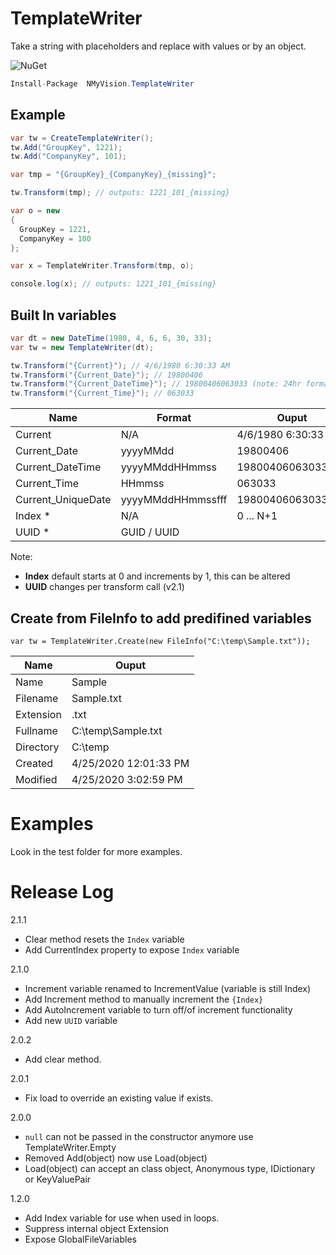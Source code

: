 
# TemplateWriter

Take a string with placeholders and replace with values or by an object.

![NuGet](https://img.shields.io/nuget/v/NMyVision.TemplateWriter.svg?style=flat-square&logo=nuget)

``` cs
Install-Package  NMyVision.TemplateWriter
```

## Example

``` cs
var tw = CreateTemplateWriter();
tw.Add("GroupKey", 1221);
tw.Add("CompanyKey", 101);

var tmp = "{GroupKey}_{CompanyKey}_{missing}";

tw.Transform(tmp); // outputs: 1221_101_{missing}
```


``` cs
var o = new
{
  GroupKey = 1221,
  CompanyKey = 100
};

var x = TemplateWriter.Transform(tmp, o);

console.log(x); // outputs: 1221_101_{missing}
```

## Built In variables


``` cs
var dt = new DateTime(1980, 4, 6, 6, 30, 33);
var tw = new TemplateWriter(dt);

tw.Transform("{Current}"); // 4/6/1980 6:30:33 AM
tw.Transform("{Current_Date}"); // 19800406
tw.Transform("{Current_DateTime}"); // 19800406063033 (note: 24hr format)
tw.Transform("{Current_Time}"); // 063033
```

| Name               | Format            | Ouput                 |
|--------------------|-------------------| --------------------- |
|Current             | N/A               | 4/6/1980 6:30:33 AM   |
|Current_Date        | yyyyMMdd          | 19800406              |
|Current_DateTime    | yyyyMMddHHmmss    | 19800406063033        |
|Current_Time        | HHmmss|063033     |                       |
|Current_UniqueDate  | yyyyMMddHHmmssfff | 19800406063033000     |
|Index *             | N/A               | 0 ... N+1             | 
|UUID *              | GUID / UUID       |                       | 

Note:
  - **Index** default starts at 0 and increments by 1, this can be altered
  - **UUID** changes per transform call (v2.1)

## Create from FileInfo to add predifined variables

```
var tw = TemplateWriter.Create(new FileInfo("C:\temp\Sample.txt"));
```
| Name      | Ouput                   |
|-----------|-------------------------|
| Name      | Sample                  |
| Filename  | Sample.txt              |
| Extension | .txt                    |
| Fullname  | C:\temp\Sample.txt      |
| Directory | C:\temp                 |
| Created   | 4/25/2020 12:01:33 PM   |
| Modified  | 4/25/2020 3:02:59 PM    |


# Examples

Look in the test folder for more examples.

# Release Log
2.1.1
- Clear method resets the `Index` variable
- Add CurrentIndex property to expose `Index` variable

2.1.0
- Increment variable renamed to IncrementValue (variable is still Index)   
- Add Increment method to manually increment the `{Index}`
- Add AutoIncrement variable to turn off/of increment functionality
- Add new `UUID` variable

2.0.2
- Add clear method.

2.0.1
- Fix load to override an existing value if exists.

2.0.0
- `null` can not be passed in the constructor anymore use TemplateWriter.Empty
- Removed Add(object) now use Load(object)
- Load(object) can accept an class object, Anonymous type, IDictionary or KeyValuePair 

1.2.0 
- Add Index variable for use when used in loops.
- Suppress internal object Extension
- Expose GlobalFileVariables
